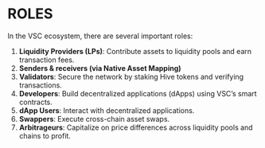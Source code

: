 # ROLES

In the VSC ecosystem, there are several important roles:

1. **Liquidity Providers (LPs)**: Contribute assets to liquidity pools and earn transaction fees.
2. **Senders & receivers (via Native Asset Mapping)**
3. **Validators**: Secure the network by staking Hive tokens and verifying transactions.
4. **Developers**: Build decentralized applications (dApps) using VSC’s smart contracts.
5. **dApp Users**: Interact with decentralized applications.
6. **Swappers**: Execute cross-chain asset swaps.
7. **Arbitrageurs**: Capitalize on price differences across liquidity pools and chains to profit.

